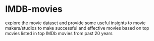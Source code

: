 # IMDB-movies
explore the movie dataset and provide some useful insights to movie makers/studios to make successful and effective movies based on top movies listed in top IMDb movies from past 20 years
